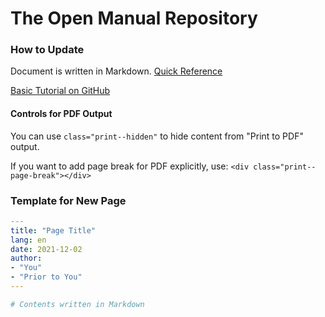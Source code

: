 # The Open Manual Repository



### How to Update

Document is written in Markdown.
[Quick Reference](https://github.com/adam-p/markdown-here/wiki/Markdown-Cheatsheet)

[Basic Tutorial on GitHub](https://docs.github.com/en/get-started/quickstart/contributing-to-projects)


#### Controls for PDF Output

You can use `class="print--hidden"` to hide content from "Print to PDF" output.

If you want to add page break for PDF explicitly, use: `<div class="print--page-break"></div>`


### Template for New Page

```yaml
---
title: "Page Title"
lang: en
date: 2021-12-02
author:
- "You"
- "Prior to You"
---

# Contents written in Markdown
```

